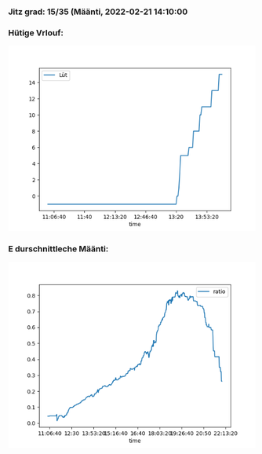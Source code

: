 ### Jitz grad: 15/35 (Määnti, 2022-02-21 14:10:00

### Hütige Vrlouf:
![Graph](Today.png)

### E durschnittleche Määnti:
![Graph](Määnti.png)